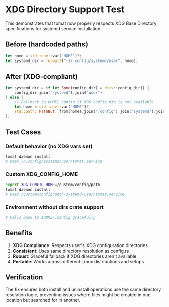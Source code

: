 # XDG Directory Support Test

This demonstrates that tomat now properly respects XDG Base Directory specifications for systemd service installation.

## Before (hardcoded paths)
```rust
let home = std::env::var("HOME")?;
let systemd_dir = format!("{}/.config/systemd/user", home);
```

## After (XDG-compliant)
```rust
let systemd_dir = if let Some(config_dir) = dirs::config_dir() {
    config_dir.join("systemd").join("user")
} else {
    // Fallback to HOME/.config if XDG config dir is not available
    let home = std::env::var("HOME")?;
    std::path::PathBuf::from(home).join(".config").join("systemd").join("user")
};
```

## Test Cases

### Default behavior (no XDG vars set)
```bash
tomat daemon install
# Uses ~/.config/systemd/user/tomat.service
```

### Custom XDG_CONFIG_HOME
```bash
export XDG_CONFIG_HOME=/custom/config/path
tomat daemon install
# Uses /custom/config/path/systemd/user/tomat.service
```

### Environment without dirs crate support
```bash
# Falls back to $HOME/.config gracefully
```

## Benefits

1. **XDG Compliance**: Respects user's XDG configuration directories
2. **Consistent**: Uses same directory resolution as config.rs
3. **Robust**: Graceful fallback if XDG directories aren't available
4. **Portable**: Works across different Linux distributions and setups

## Verification

The fix ensures both install and uninstall operations use the same directory resolution logic, preventing issues where files might be created in one location but searched for in another.
